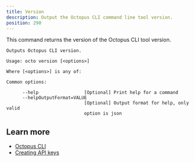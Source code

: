 ```yaml
---
title: Version
description: Output the Octopus CLI command line tool version.
position: 290
---
```


This command returns the version of the Octopus CLI tool version.

```text
Outputs Octopus CLI version.

Usage: octo version [<options>]

Where [<options>] is any of:

Common options:

      --help                 [Optional] Print help for a command
      --helpOutputFormat=VALUE
                             [Optional] Output format for help, only valid
                             option is json
```

## Learn more

- [Octopus CLI](/docs/octopus-rest-api/octopus-cli/index.md)
- [Creating API keys](/docs/octopus-rest-api/how-to-create-an-api-key.md)
